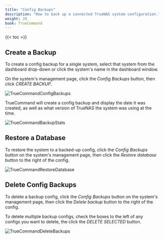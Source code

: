 ```yaml
---
title: "Config Backups"
description: "How to back up a connected TrueNAS system configuration."
weight: 20
book: TrueCommand
---
```


{{< toc >}}

## Create a Backup

To create a config backup for a single system, select that system from the dashboard drop-down or click the system's name in the dashboard window.

On the system's management page, click the *Config Backups* button, then click *CREATE BACKUP*.

![TrueCommandConfigBackups](/images/TrueCommand/Dashboard/TC20TrueCommandConfigBackups.png "Config Backups")

TrueCommand will create a config backup and display the date it was created, as well as what version of TrueNAS the system was using at the time.

![TrueCommandBackupStats](/images/TrueCommand/Dashboard/TC20TrueCommandBackupStats.png "Config Backup Info")

## Restore a Database

To restore the system to a backed-up config, click the *Config Backups* button on the system's management page, then click the *Restore database* button to the right of the config.

![TrueCommandRestoreDatabase](/images/TrueCommand/Dashboard/TC20TrueCommandRestoreDatabase.png "Restore Database")

## Delete Config Backups

To delete a backup config, click the *Config Backups* button on the system's management page, then click the *Delete backup* button to the right of the config.

To delete multiple backup configs, check the boxes to the left of any configs you want to delete, the click the *DELETE SELECTED* button.

![TrueCommandDeleteBackups](/images/TrueCommand/Dashboard/TC20TrueCommandDeleteBackups.png "DeleteBackups")
